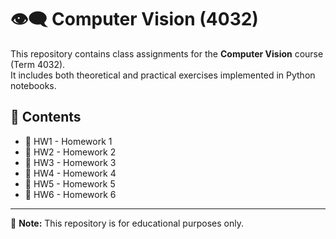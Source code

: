 # 👁️‍🗨️ Computer Vision (4032)

This repository contains class assignments for the **Computer Vision** course (Term 4032).  
It includes both theoretical and practical exercises implemented in Python notebooks.

## 📂 Contents
- 📓 HW1 - Homework 1  
- 📓 HW2 - Homework 2  
- 📓 HW3 - Homework 3  
- 📓 HW4 - Homework 4  
- 📓 HW5 - Homework 5  
- 📓 HW6 - Homework 6  

---

🎯 **Note:** This repository is for educational purposes only.
